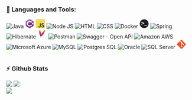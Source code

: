 ### 🚀 Languages and Tools:</summary>

<p align="left">
<img height="25" src="https://www.vectorlogo.zone/logos/java/java-icon.svg" title="Java" alt="Java" /></code>
<img height="25" src="https://raw.githubusercontent.com/devicons/devicon/master/icons/csharp/csharp-original.svg" title="C#" alt="C#" /></code>
<img width="25" height="25" src="https://raw.githubusercontent.com/devicons/devicon/master/icons/javascript/javascript-original.svg" title="JavaScript" alt="JavaScript" />
<img height="25" src="https://github.com/leandrocgsi/leandrocgsi/blob/main/svg_logos/nodejs.png" title="Node JS" alt="Node JS">
<img width="25" height="25" src="https://github.com/leandrocgsi/leandrocgsi/blob/main/svg_logos/html_logo.png" title="HTML" alt="HTML" />
<img width="25" height="25" src="https://github.com/leandrocgsi/leandrocgsi/blob/main/svg_logos/css_logo.png" title="CSS" alt="CSS" />
<img height="25" src="https://raw.githubusercontent.com/leandrocgsi/leandrocgsi/2331dded51784b78b8b66fd83037b2f2e28943e3/svg_logos/docker_logo.svg" title="Docker" alt="Docker" />
<img height="25" src="https://raw.githubusercontent.com/github/explore/80688e429a7d4ef2fca1e82350fe8e3517d3494d/topics/terminal/terminal.png" title="Terminal" alt="Terminal">
<img width="25" height="25" src="https://www.vectorlogo.zone/logos/springio/springio-icon.svg" title="Spring" alt="Spring" /></code>
<img width="25" height="25" src="https://www.vectorlogo.zone/logos/hibernate/hibernate-icon.svg" title="Hibernate" alt="Hibernate" /></code>
<img width="25" height="25" src="https://raw.githubusercontent.com/vscode-icons/vscode-icons/master/icons/file_type_maven.svg" title="Apache Maven" alt="Apache Maven" /></code>
<img width="25" height="25" src="https://www.vectorlogo.zone/logos/getpostman/getpostman-icon.svg" title="Postman" alt="Postman" /></code>
<img width="25" height="25" src="https://www.vectorlogo.zone/logos/openapis/openapis-icon.svg" title="Swagger - Open API" alt="Swagger - Open API" /></code>
<img width="25" height="25" src="https://github.com/leandrocgsi/leandrocgsi/blob/main/svg_logos/amazon_aws-icon.png" title="Amazon AWS" alt="Amazon AWS" /></code>
<img width="25" height="25" src="https://www.vectorlogo.zone/logos/microsoft_azure/microsoft_azure-icon.svg" title="Microsoft Azure" alt="Microsoft Azure" /></code>
<img width="25" height="25" src="https://www.vectorlogo.zone/logos/mysql/mysql-icon.svg" title="MySQL" alt="MySQL"/></code>
<img width="25" height="25" src="https://www.vectorlogo.zone/logos/postgresql/postgresql-icon.svg" title="Postgres SQL" alt="Postgres SQL"/></code>
<img width="25" height="25" src="https://www.vectorlogo.zone/logos/oracle/oracle-icon.svg" title="Oracle" alt="Oracle"/></code>
<img width="22" height="25" src="https://github.com/leandrocgsi/leandrocgsi/blob/main/svg_logos/microsoft-sql-server.png" title="SQL Server" alt="SQL Server"/></code>
<img height="25" src="https://raw.githubusercontent.com/devicons/devicon/master/icons/git/git-original.svg" title="GIT" alt="GIT">

</p>

#

### ⚡ Github Stats</b></summary>
<div align="left">
<img height="180em" src="https://github-readme-stats.vercel.app/api/top-langs/?username=Elthonferreira&show_icons=true&hide_border=true&layout=compact&langs_count=8&theme=dark"/>	

<img height="180em" src="https://github-readme-stats.vercel.app/api?username=Elthonferreira&show_icons=true&hide_border=true&count_private=true&include_all_commits=true&theme=dark" />

</div>
<img height="180em" src="https://github-readme-streak-stats.herokuapp.com/?user=Elthonferreira&show_icons=true&hide_border=true&count_private=true&include_all_commits=true&theme=dark" />
</div>
